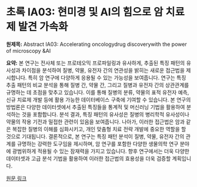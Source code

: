 # 초록 IA03: 현미경 및 AI의 힘으로 암 치료제 발견 가속화

**원제목:** Abstract IA03: Accelerating oncologydrug discoverywith the power of microscopy &AI

**요약:** 본 연구는 전사체 또는 프로테오믹 프로파일링과 유사하게, 추출된 특징 패턴의 유사성과 차이점을 분석하여 질병, 약물, 유전자 간의 연관성을 밝히는 새로운 접근법을 제시합니다.  특히 암 연구에 다양하게 응용될 수 있는 가능성을 보여줍니다.  연구는 특징 추출 패턴의 비교 분석을 통해 질병 간, 약물 간, 그리고 질병과 유전자 간의 상관관계를 규명하는 데 초점을 맞추고 있습니다.  이를 통해 질병의 분류, 약물의 표적 유전자 예측, 신규 치료제 개발 등에 활용 가능한 데이터베이스 구축에 기여할 수 있습니다.  본 연구의 방법론은 다양한 데이터셋에서 추출된 특징들을 통계적 및 머신러닝 기법을 활용하여 분석하는 것을 포함합니다.  분석 결과, 특징 패턴의 유사성은 질병의 병리학적 유사성이나 약물의 작용 기전과 밀접한 관련이 있음을 보여줍니다.  나아가, 이러한 접근법은 암과 같은 복잡한 질병의 이해를 심화시키고, 개인 맞춤형 치료 전략 개발에 중요한 역할을 할 것으로 기대됩니다.  결론적으로, 본 연구는 특징 패턴 분석이 질병, 약물, 유전자 간의 관계를 규명하는 강력한 도구임을 제시하며, 암 연구를 포함한 다양한 생물의학 연구 분야에 광범위하게 적용될 수 있는 잠재력을 가지고 있습니다.  향후 연구에서는 더욱 다양한 데이터셋과 고급 분석 기법을 활용하여 이러한 접근법의 효용성을 더욱 검증할 계획입니다.

[원문 링크](https://aacrjournals.org/clincancerres/article/31/13_Supplement/IA03/763249)

